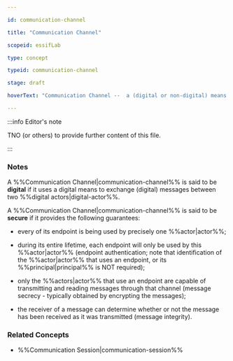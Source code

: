 ```yaml
---

id: communication-channel

title: "Communication Channel"

scopeid: essifLab

type: concept

typeid: communication-channel

stage: draft

hoverText: "Communication Channel --  a (digital or non-digital) means by which two Actors can exchange messages with one another."

---
```




:::info Editor's note

TNO (or others) to provide further content of this file.

:::



### Notes



A %%Communication Channel|communication-channel%% is said to be **digital** if it uses a digital means to exchange (digital) messages between two %%digital actors|digital-actor%%.



A %%Communication Channel|communication-channel%% is said to be **secure** if it provides the following guarantees:

- every of its endpoint is being used by precisely one %%actor|actor%%;

- during its entire lifetime, each endpoint will only be used by this %%actor|actor%% (endpoint authentication; note that identification of the %%actor|actor%% that uses an endpoint, or its %%principal|principal%% is NOT required);

- only the %%actors|actor%% that use an endpoint are capable of transmitting and reading messages through that channel (message secrecy - typically obtained by encrypting the messages);

- the receiver of a message can determine whether or not the message has been received as it was transmitted (message integrity).



### Related Concepts

- %%Communication Session|communication-session%%


